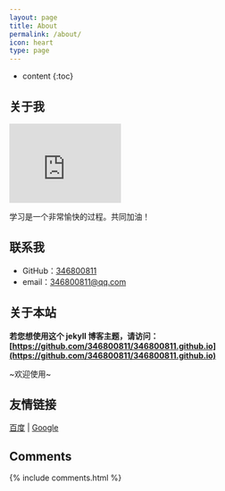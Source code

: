 ```yaml
---
layout: page
title: About
permalink: /about/
icon: heart
type: page
---
```


* content
{:toc}

## 关于我

<iframe src="https://githubbadge.appspot.com/346800811?s=1" style="border: 0;height: 142px;width: 200px;overflow: hidden;" frameBorder="0"></iframe>

学习是一个非常愉快的过程。共同加油！

## 联系我

* GitHub：[346800811](https://github.com/346800811)
* email：346800811@qq.com

## 关于本站

**若您想使用这个 jekyll 博客主题，请访问：[https://github.com/346800811/346800811.github.io](https://github.com/346800811/346800811.github.io)**

~欢迎使用~


## 友情链接

[百度](https://www.baidu.com/) \| [Google](https://www.google.com.hk/)

## Comments

{% include comments.html %}
